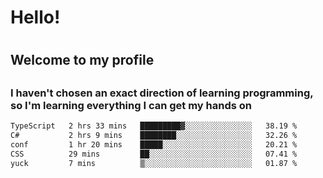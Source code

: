 
<h1>Hello!<h1>
<h2>Welcome to my profile<h2>
<h3>I haven't chosen an exact direction of learning programming, so I'm learning everything I can get my hands on</h3>

<!--START_SECTION:waka-->

```txt
TypeScript   2 hrs 33 mins   █████████▓░░░░░░░░░░░░░░░   38.19 %
C#           2 hrs 9 mins    ████████░░░░░░░░░░░░░░░░░   32.26 %
conf         1 hr 20 mins    █████░░░░░░░░░░░░░░░░░░░░   20.21 %
CSS          29 mins         ██░░░░░░░░░░░░░░░░░░░░░░░   07.41 %
yuck         7 mins          ▒░░░░░░░░░░░░░░░░░░░░░░░░   01.87 %
```

<!--END_SECTION:waka-->
